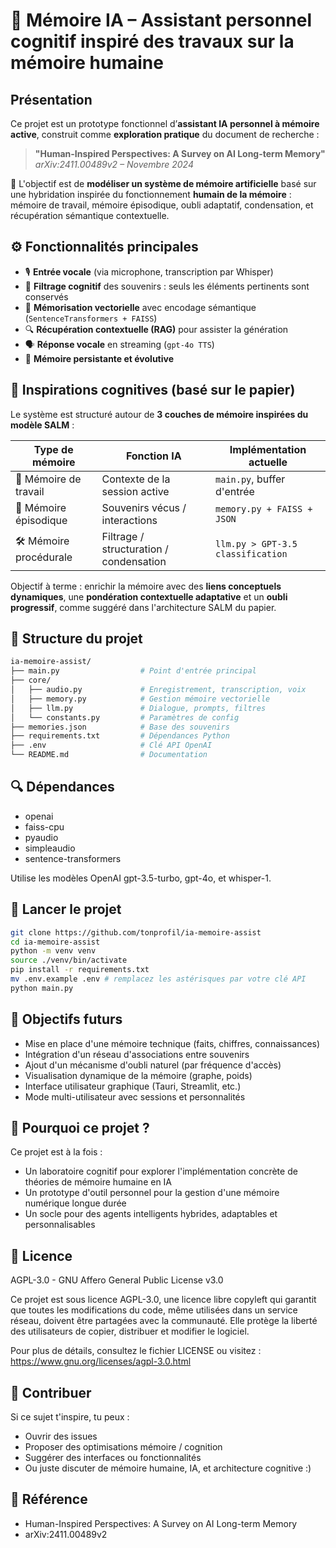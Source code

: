 # 🧠 Mémoire IA – Assistant personnel cognitif inspiré des travaux sur la mémoire humaine

## Présentation

Ce projet est un prototype fonctionnel d’**assistant IA personnel à mémoire active**, construit comme **exploration pratique** du document de recherche :

> **"Human-Inspired Perspectives: A Survey on AI Long-term Memory"**  
> *arXiv:2411.00489v2 – Novembre 2024*

🎯 L'objectif est de **modéliser un système de mémoire artificielle** basé sur une hybridation inspirée du fonctionnement **humain de la mémoire** : mémoire de travail, mémoire épisodique, oubli adaptatif, condensation, et récupération sémantique contextuelle.

## ⚙️ Fonctionnalités principales

- 🎙️ **Entrée vocale** (via microphone, transcription par Whisper)
- 🧠 **Filtrage cognitif** des souvenirs : seuls les éléments pertinents sont conservés
- 🧾 **Mémorisation vectorielle** avec encodage sémantique (`SentenceTransformers + FAISS`)
- 🔍 **Récupération contextuelle (RAG)** pour assister la génération
- 🗣️ **Réponse vocale** en streaming (`gpt-4o TTS`)
- 🔁 **Mémoire persistante et évolutive**

## 🧬 Inspirations cognitives (basé sur le papier)

Le système est structuré autour de **3 couches de mémoire inspirées du modèle SALM** :

| Type de mémoire         | Fonction IA                           | Implémentation actuelle         |
|-------------------------|----------------------------------------|---------------------------------|
| 🧠 Mémoire de travail    | Contexte de la session active          | `main.py`, buffer d'entrée      |
| 🧾 Mémoire épisodique    | Souvenirs vécus / interactions         | `memory.py + FAISS + JSON`      |
| 🛠️ Mémoire procédurale   | Filtrage / structuration / condensation | `llm.py > GPT-3.5 classification` |

Objectif à terme : enrichir la mémoire avec des **liens conceptuels dynamiques**, une **pondération contextuelle adaptative** et un **oubli progressif**, comme suggéré dans l'architecture SALM du papier.

## 📁 Structure du projet

```bash
ia-memoire-assist/
├── main.py                  # Point d'entrée principal
├── core/
│   ├── audio.py             # Enregistrement, transcription, voix
│   ├── memory.py            # Gestion mémoire vectorielle
│   ├── llm.py               # Dialogue, prompts, filtres
│   └── constants.py         # Paramètres de config
├── memories.json            # Base des souvenirs
├── requirements.txt         # Dépendances Python
├── .env                     # Clé API OpenAI
└── README.md                # Documentation
```

## 🔍 Dépendances

- openai
- faiss-cpu
- pyaudio
- simpleaudio
- sentence-transformers

Utilise les modèles OpenAI gpt-3.5-turbo, gpt-4o, et whisper-1.

## 🚀 Lancer le projet

```bash
git clone https://github.com/tonprofil/ia-memoire-assist
cd ia-memoire-assist
python -m venv venv
source ./venv/bin/activate
pip install -r requirements.txt
mv .env.example .env # remplacez les astérisques par votre clé API
python main.py
```

## 📌 Objectifs futurs

- Mise en place d'une mémoire technique (faits, chiffres, connaissances)
- Intégration d'un réseau d'associations entre souvenirs
- Ajout d'un mécanisme d'oubli naturel (par fréquence d'accès)
- Visualisation dynamique de la mémoire (graphe, poids)
- Interface utilisateur graphique (Tauri, Streamlit, etc.)
- Mode multi-utilisateur avec sessions et personnalités

## 🧪 Pourquoi ce projet ?

Ce projet est à la fois :

- Un laboratoire cognitif pour explorer l'implémentation concrète de théories de mémoire humaine en IA
- Un prototype d'outil personnel pour la gestion d'une mémoire numérique longue durée
- Un socle pour des agents intelligents hybrides, adaptables et personnalisables

## 📄 Licence

AGPL-3.0 - GNU Affero General Public License v3.0

Ce projet est sous licence AGPL-3.0, une licence libre copyleft qui garantit que toutes les modifications du code, même utilisées dans un service réseau, doivent être partagées avec la communauté. Elle protège la liberté des utilisateurs de copier, distribuer et modifier le logiciel.

Pour plus de détails, consultez le fichier LICENSE ou visitez : https://www.gnu.org/licenses/agpl-3.0.html

## 🙌 Contribuer

Si ce sujet t'inspire, tu peux :

- Ouvrir des issues
- Proposer des optimisations mémoire / cognition
- Suggérer des interfaces ou fonctionnalités
- Ou juste discuter de mémoire humaine, IA, et architecture cognitive :)

## 🔗 Référence

- Human-Inspired Perspectives: A Survey on AI Long-term Memory
- arXiv:2411.00489v2


